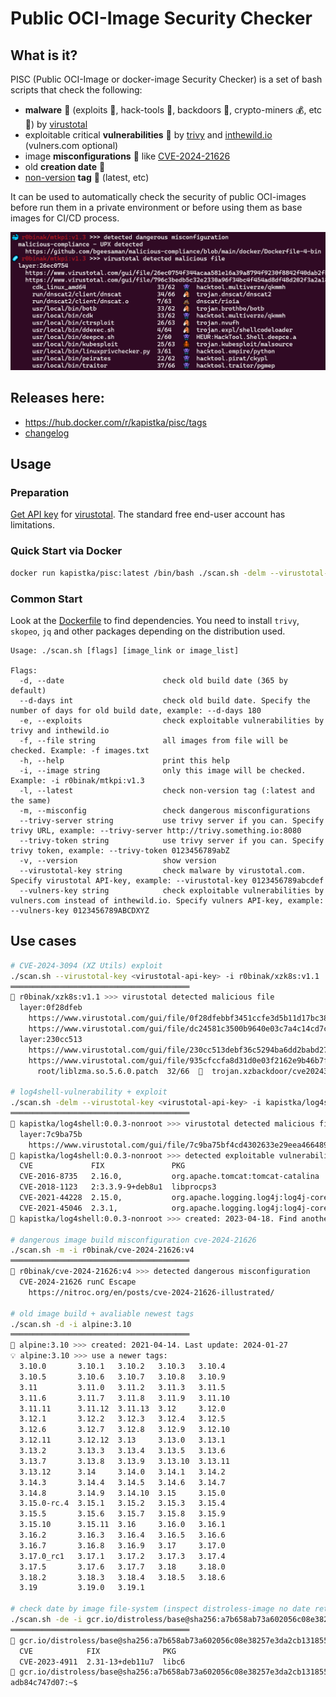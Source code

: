 # Public OCI-Image Security Checker

## What is it?

PISC (Public OCI-Image or docker-image Security Checker) is a set of bash scripts that check the following:
* **malware** 🦠 (exploits 🐙, hack-tools 👾, backdoors 🐴, crypto-miners 💰, etc 💩) by [virustotal](https://www.virustotal.com/)
* exploitable critical **vulnerabilities** 🐞 by [trivy](https://github.com/aquasecurity/trivy) and [inthewild.io](https://inthewild.io/) (vulners.com optional)
* image **misconfigurations** 🐳 like [CVE-2024-21626](https://www.docker.com/blog/docker-security-advisory-multiple-vulnerabilities-in-runc-buildkit-and-moby/)
* old **creation date** 📆
* [non-version](https://docs.docker.com/engine/security/trust/#image-tags-and-dct) **tag** 🔄 (latest, etc)
  
It can be used to automatically check the security of public OCI-images before run them in a private environment or before using them as base images for CI/CD process.
<p align="center">
  <img src="./sample.png" alt="sample" width="738">
</p>

## Releases here:
* https://hub.docker.com/r/kapistka/pisc/tags
* [changelog](./changelog.txt)

## Usage

### Preparation
[Get API key](https://docs.virustotal.com/docs/please-give-me-an-api-key) for [virustotal](https://www.virustotal.com/). The standard free end-user account has limitations.

### Quick Start via Docker
```sh
docker run kapistka/pisc:latest /bin/bash ./scan.sh -delm --virustotal-key <virustotal-api-key> -i r0binak/mtkpi:v1.3
```

### Common Start
Look at the [Dockerfile](./Dockerfile#L4) to find dependencies. You need to install `trivy`, `skopeo`, `jq` and other packages depending on the distribution used.
```
Usage: ./scan.sh [flags] [image_link or image_list]

Flags:
  -d, --date                      check old build date (365 by default)
  --d-days int                    check old build date. Specify the number of days for old build date, example: --d-days 180
  -e, --exploits                  check exploitable vulnerabilities by trivy and inthewild.io
  -f, --file string               all images from file will be checked. Example: -f images.txt
  -h, --help                      print this help
  -i, --image string              only this image will be checked. Example: -i r0binak/mtkpi:v1.3
  -l, --latest                    check non-version tag (:latest and the same)
  -m, --misconfig                 check dangerous misconfigurations
  --trivy-server string           use trivy server if you can. Specify trivy URL, example: --trivy-server http://trivy.something.io:8080
  --trivy-token string            use trivy server if you can. Specify trivy token, example: --trivy-token 0123456789abZ
  -v, --version                   show version
  --virustotal-key string         check malware by virustotal.com. Specify virustotal API-key, example: --virustotal-key 0123456789abcdef
  --vulners-key string            check exploitable vulnerabilities by vulners.com instead of inthewild.io. Specify vulners API-key, example: --vulners-key 0123456789ABCDXYZ
```

## Use cases
```bash
# CVE-2024-3094 (XZ Utils) exploit
./scan.sh --virustotal-key <virustotal-api-key> -i r0binak/xzk8s:v1.1
════════════════════════════════════════
🦠 r0binak/xzk8s:v1.1 >>> virustotal detected malicious file
  layer:0f28dfeb
    https://www.virustotal.com/gui/file/0f28dfebbf3451ccfe3d5b11d17bc38cc8d1c4e721b842969466dc7989d835e3
    https://www.virustotal.com/gui/file/dc24581c3500b9640e03c7a4c14cd7c22f88c533b831a7f6a49aaf3ba39fcde4
  layer:230cc513
    https://www.virustotal.com/gui/file/230cc513debf36c5294ba6dd2babd27934bb231362cd8d916ea1c58e9495d38f
    https://www.virustotal.com/gui/file/935cfccfa8d31d0e03f2162e9b46b7f9df77db64efa2e4cfb4dbaebdf94be6d3
      root/liblzma.so.5.6.0.patch  32/66  🐴  trojan.xzbackdoor/cve20243094

# log4shell-vulnerability + exploit
./scan.sh -delm --virustotal-key <virustotal-api-key> -i kapistka/log4shell:0.0.3-nonroot
════════════════════════════════════════
🦠 kapistka/log4shell:0.0.3-nonroot >>> virustotal detected malicious file
  layer:7c9ba75b
    https://www.virustotal.com/gui/file/7c9ba75bf4cd4302633e29eea466489cfc98273377d834bc7603f10572ca1e97
🐞 kapistka/log4shell:0.0.3-nonroot >>> detected exploitable vulnerabilities
  CVE             FIX               PKG
  CVE-2016-8735   2.16.0,           org.apache.tomcat:tomcat-catalina
  CVE-2018-1123   2:3.3.9-9+deb8u1  libprocps3
  CVE-2021-44228  2.15.0,           org.apache.logging.log4j:log4j-core
  CVE-2021-45046  2.3.1,            org.apache.logging.log4j:log4j-core
📆 kapistka/log4shell:0.0.3-nonroot >>> created: 2023-04-18. Find another image

# dangerous image build misconfiguration cve-2024-21626
./scan.sh -m -i r0binak/cve-2024-21626:v4
════════════════════════════════════════
🐳 r0binak/cve-2024-21626:v4 >>> detected dangerous misconfiguration
  CVE-2024-21626 runC Escape
    https://nitroc.org/en/posts/cve-2024-21626-illustrated/

# old image build + avaliable newest tags
./scan.sh -d -i alpine:3.10
════════════════════════════════════════
📆 alpine:3.10 >>> created: 2021-04-14. Last update: 2024-01-27
💡 alpine:3.10 >>> use a newer tags:
  3.10.0       3.10.1   3.10.2   3.10.3   3.10.4
  3.10.5       3.10.6   3.10.7   3.10.8   3.10.9
  3.11         3.11.0   3.11.2   3.11.3   3.11.5
  3.11.6       3.11.7   3.11.8   3.11.9   3.11.10
  3.11.11      3.11.12  3.11.13  3.12     3.12.0
  3.12.1       3.12.2   3.12.3   3.12.4   3.12.5
  3.12.6       3.12.7   3.12.8   3.12.9   3.12.10
  3.12.11      3.12.12  3.13     3.13.0   3.13.1
  3.13.2       3.13.3   3.13.4   3.13.5   3.13.6
  3.13.7       3.13.8   3.13.9   3.13.10  3.13.11
  3.13.12      3.14     3.14.0   3.14.1   3.14.2
  3.14.3       3.14.4   3.14.5   3.14.6   3.14.7
  3.14.8       3.14.9   3.14.10  3.15     3.15.0
  3.15.0-rc.4  3.15.1   3.15.2   3.15.3   3.15.4
  3.15.5       3.15.6   3.15.7   3.15.8   3.15.9
  3.15.10      3.15.11  3.16     3.16.0   3.16.1
  3.16.2       3.16.3   3.16.4   3.16.5   3.16.6
  3.16.7       3.16.8   3.16.9   3.17     3.17.0
  3.17.0_rc1   3.17.1   3.17.2   3.17.3   3.17.4
  3.17.5       3.17.6   3.17.7   3.18     3.18.0
  3.18.2       3.18.3   3.18.4   3.18.5   3.18.6
  3.19         3.19.0   3.19.1  

# check date by image file-system (inspect distroless-image no date return) and exploitable vulnerability
./scan.sh -de -i gcr.io/distroless/base@sha256:a7b658ab73a602056c08e38257e3da2cb131855803b29af4a30ccd09c1283ce9
════════════════════════════════════════
🐞 gcr.io/distroless/base@sha256:a7b658ab73a602056c08e38257e3da2cb131855803b29af4a30ccd09c1283ce9 >>> detected exploitable vulnerabilities
  CVE            FIX              PKG
  CVE-2023-4911  2.31-13+deb11u7  libc6
📆 gcr.io/distroless/base@sha256:a7b658ab73a602056c08e38257e3da2cb131855803b29af4a30ccd09c1283ce9 >>> created: 2023-02-22. Find another image
adb84c747d07:~$
```

